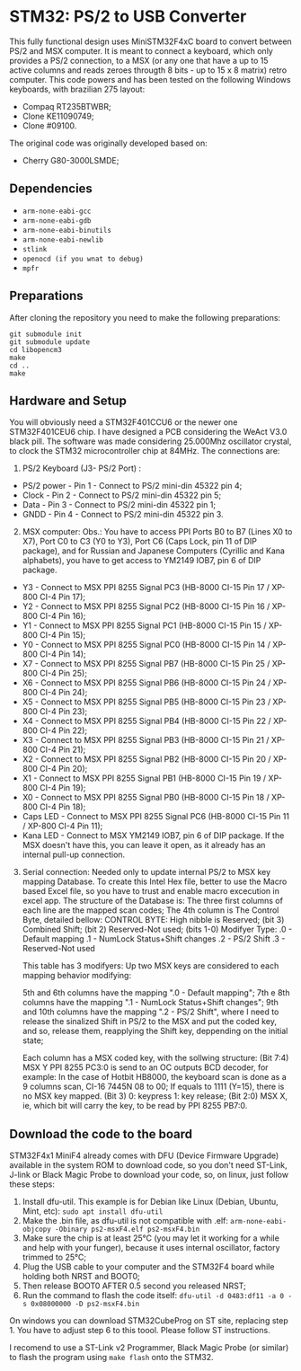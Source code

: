 # STM32: PS/2 to USB Converter

This fully functional design uses MiniSTM32F4xC board to convert between PS/2 and MSX computer. It is meant to connect a keyboard, which only provides a PS/2 connection, to a MSX (or any one that have a up to 15 active columns and reads zeroes througth 8 bits - up to 15 x 8 matrix) retro computer.
This code powers and has been tested on the following Windows keyboards, with brazilian 275 layout:
- Compaq RT235BTWBR;
- Clone KE11090749;
- Clone #09100.

The original code was originally developed based on:
- Cherry G80-3000LSMDE;

## Dependencies

- `arm-none-eabi-gcc`
- `arm-none-eabi-gdb`
- `arm-none-eabi-binutils`
- `arm-none-eabi-newlib`
- `stlink`
- `openocd (if you wnat to debug)`
- `mpfr`

## Preparations

After cloning the repository you need to make the following preparations:

```
git submodule init
git submodule update
cd libopencm3
make
cd ..
make
```

## Hardware and Setup

You will obviously need a STM32F401CCU6 or the newer one STM32F401CEU6 chip. I have designed a PCB considering the WeAct V3.0 black pill. The software was made considering 25.000Mhz oscillator crystal, to clock the STM32 microcontroller chip at 84MHz. The connections are:

1) PS/2 Keyboard (J3- PS/2 Port) :
- PS/2 power - Pin 1 - Connect to PS/2 mini-din 45322 pin 4;
- Clock      - Pin 2 - Connect to PS/2 mini-din 45322 pin 5;
- Data       - Pin 3 - Connect to PS/2 mini-din 45322 pin 1;
- GNDD       - Pin 4 - Connect to PS/2 mini-din 45322 pin 3.

2) MSX computer:
Obs.: You have to access PPI Ports B0 to B7 (Lines X0 to X7), Port C0 to C3 (Y0 to Y3), Port C6 (Caps Lock, pin 11 of DIP package), and for Russian and Japanese Computers (Cyrillic and Kana alphabets), you have to get access to YM2149 IOB7, pin 6 of DIP package.
- Y3 - Connect to MSX PPI 8255 Signal PC3 (HB-8000 CI-15 Pin 17 / XP-800 CI-4 Pin 17);
- Y2 - Connect to MSX PPI 8255 Signal PC2 (HB-8000 CI-15 Pin 16 / XP-800 CI-4 Pin 16);
- Y1 - Connect to MSX PPI 8255 Signal PC1 (HB-8000 CI-15 Pin 15 / XP-800 CI-4 Pin 15);
- Y0 - Connect to MSX PPI 8255 Signal PC0 (HB-8000 CI-15 Pin 14 / XP-800 CI-4 Pin 14);
- X7 - Connect to MSX PPI 8255 Signal PB7 (HB-8000 CI-15 Pin 25 / XP-800 CI-4 Pin 25);
- X6 - Connect to MSX PPI 8255 Signal PB6 (HB-8000 CI-15 Pin 24 / XP-800 CI-4 Pin 24);
- X5 - Connect to MSX PPI 8255 Signal PB5 (HB-8000 CI-15 Pin 23 / XP-800 CI-4 Pin 23);
- X4 - Connect to MSX PPI 8255 Signal PB4 (HB-8000 CI-15 Pin 22 / XP-800 CI-4 Pin 22);
- X3 - Connect to MSX PPI 8255 Signal PB3 (HB-8000 CI-15 Pin 21 / XP-800 CI-4 Pin 21);
- X2 - Connect to MSX PPI 8255 Signal PB2 (HB-8000 CI-15 Pin 20 / XP-800 CI-4 Pin 20);
- X1 - Connect to MSX PPI 8255 Signal PB1 (HB-8000 CI-15 Pin 19 / XP-800 CI-4 Pin 19);
- X0 - Connect to MSX PPI 8255 Signal PB0 (HB-8000 CI-15 Pin 18 / XP-800 CI-4 Pin 18);
- Caps LED - Connect to MSX PPI 8255 Signal PC6 (HB-8000 CI-15 Pin 11 / XP-800 CI-4 Pin 11);
- Kana LED - Connect to MSX YM2149 IOB7, pin 6 of DIP package. If the MSX doesn't have this, you can leave it open, as it already has an internal pull-up connection.

3) Serial connection: Needed only to update internal PS/2 to MSX key mapping Database. To create this Intel Hex file, better to use the Macro based Excel file, so you have to trust and enable macro excecution in excel app.
The structure of the Database is:
	The  three first columns of each line are the mapped scan codes;
	The 4th column is The Control Byte, detailed bellow:
	CONTROL BYTE:
		High nibble is Reserved;
		(bit 3) Combined Shift;
		(bit 2) Reserved-Not used;
		(bits 1-0) Modifyer Type:
		.0 - Default mapping
		.1 - NumLock Status+Shift changes
		.2 - PS/2 Shift
		.3 - Reserved-Not used
	
	This table has 3 modifyers: Up two MSX keys are considered to each mapping behavior modifying:
	
	5th and 6th columns have the mapping ".0 - Default mapping";
	7th e 8th columns have the mapping ".1 - NumLock Status+Shift changes";
	9th and 10th columns have the mapping ".2 - PS/2 Shift", where I need to
	release the sinalized Shift in PS/2 to the MSX and put the coded key, and so,
	release them, reapplying the Shift key, deppending on the initial state;
	
	
	Each column has a MSX coded key, with the sollwing structure:
	(Bit 7:4) MSX Y PPI 8255 PC3:0 is send to an OC outputs BCD decoder, for example:
					 In the case of Hotbit HB8000, the keyboard scan is done as a 9 columns scan, CI-16 7445N 08 to 00;
					 If equals to 1111 (Y=15), there is no MSX key mapped.
	(Bit 3)	 		 0: keypress
					 1: key release;
	(Bit 2:0) MSX X, ie, which bit will carry the key, to be read by PPI 8255 PB7:0.
	
## Download the code to the board

STM32F4x1 MiniF4 already comes with DFU (Device Firmware Upgrade) available in the system ROM to download code, so you don't need ST-Link, J-link or Black Magic Probe to download your code, so, on linux, just follow these steps:
1) Install dfu-util. This example is for Debian like Linux (Debian, Ubuntu, Mint, etc):
`sudo apt install dfu-util`
2) Make the .bin file, as dfu-util is not compatible with .elf: 
`arm-none-eabi-objcopy -Obinary ps2-msxF4.elf ps2-msxF4.bin`
3) Make sure the chip is at least 25°C (you may let it working for a while and help with your funger), because it uses internal oscillator, factory trimmed to 25°C;
4) Plug the USB cable to your computer and the STM32F4 board while holding both NRST and BOOT0;
5) Then release BOOT0 AFTER 0.5 second you released NRST;
6) Run the command to flash the code itself:
`dfu-util -d 0483:df11 -a 0 -s 0x08000000 -D ps2-msxF4.bin`

On windows you can download STM32CubeProg on ST site, replacing step 1. You have to adjust step 6 to this toool. Please follow ST instructions.

I recomend to use a ST-Link v2 Programmer, Black Magic Probe (or similar) to flash the program using `make flash` onto the STM32.

